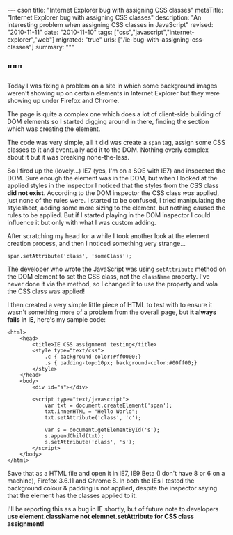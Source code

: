 --- cson
title: "Internet Explorer bug with assigning CSS classes"
metaTitle: "Internet Explorer bug with assigning CSS classes"
description: "An interesting problem when assigning CSS classes in JavaScript"
revised: "2010-11-11"
date: "2010-11-10"
tags: ["css","javascript","internet-explorer","web"]
migrated: "true"
urls: ["/ie-bug-with-assigning-css-classes"]
summary: """

"""
---
Today I was fixing a problem on a site in which some background images weren't showing up on certain elements in Internet Explorer but they were showing up under Firefox and Chrome.

The page is quite a complex one which does a lot of client-side building of DOM elements so I started digging around in there, finding the section which was creating the element.

The code was very simple, all it did was create a `span` tag, assign some CSS classes to it and eventually add it to the DOM. Nothing overly complex about it but it was breaking none-the-less.

So I fired up the (lovely...) IE7 (yes, I'm on a SOE with IE7) and inspected the DOM. Sure enough the element was in the DOM, but when I looked at the applied styles in the inspector I noticed that the styles from the CSS class **did not exist**. According to the DOM inspector the CSS class *was* applied, just none of the rules were. I started to be confused, I tried manipulating the stylesheet, adding some more sizing to the element, but nothing caused the rules to be applied. But if I started playing in the DOM inspector I could influence it but only with what I was custom adding.

After scratching my head for a while I took another look at the element creation process, and then I noticed something very strange...

	span.setAttribute('class', 'someClass');

The developer who wrote the JavaScript was using `setAttribute` method on the DOM element to set the CSS class, not the `className` property. I've never done it via the method, so I changed it to use the property and vola the CSS class was applied!

I then created a very simple little piece of HTML to test with to ensure it wasn't something more of a problem from the overall page, but **it always fails in IE**, here's my sample code:

	<html>
		<head>
			<title>IE CSS assignment testing</title>
			<style type="text/css">
				.c { background-color:#ff0000;}
				.s { padding-top:10px; background-color:#00ff00;}
			</style>
		</head>
		<body>
			<div id="s"></div>
			
			<script type="text/javascript">
				var txt = document.createElement('span');
				txt.innerHTML = "Hello World";
				txt.setAttribute('class', 'c');
				
				var s = document.getElementById('s');			
				s.appendChild(txt);
				s.setAttribute('class', 's');
			</script>
		</body>
	</html>

Save that as a HTML file and open it in IE7, IE9 Beta (I don't have 8 or 6 on a machine), Firefox 3.6.11 and Chrome 8. In both the IEs I tested the background colour & padding is not applied, despite the inspector saying that the element has the classes applied to it.

I'll be reporting this as a bug in IE shortly, but of future note to developers **use element.className not elemnet.setAttribute for CSS class assignment!**